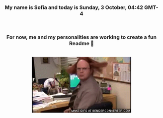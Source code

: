 


<div align="center">
<h3 >My name is Sofia and today is Sunday, 3 October, 04:42 GMT-4</h3><br>
<h3 >For now, me and my personalities are working to create a fun Readme 👋
</h3><br>
<img src='img/dwight.gif' alt='working...'/>
</div>
